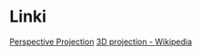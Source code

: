 # Linki
[Perspective Projection](https://www.youtube.com/watch?v=AOu1awuEqjE&t=1s)
[3D projection - Wikipedia](https://en.wikipedia.org/wiki/3D_projection)